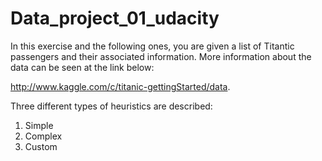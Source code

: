 # Data_project_01_udacity
In this exercise and the following ones, you are given a list of Titantic passengers and their associated information. More information about the data can be seen at the link below:

http://www.kaggle.com/c/titanic-gettingStarted/data. 

Three different types of heuristics are described:
1. Simple
2. Complex
3. Custom
